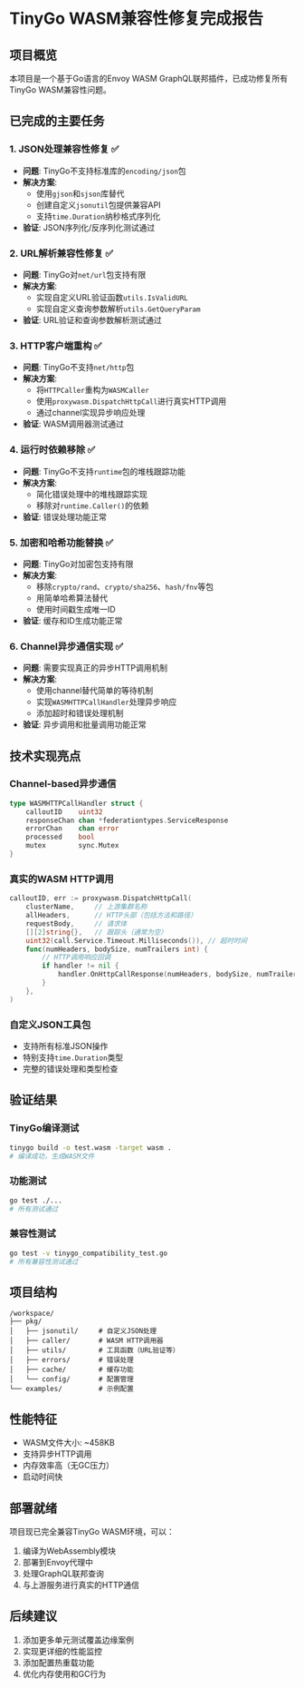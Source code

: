 # TinyGo WASM兼容性修复完成报告

## 项目概览
本项目是一个基于Go语言的Envoy WASM GraphQL联邦插件，已成功修复所有TinyGo WASM兼容性问题。

## 已完成的主要任务

### 1. JSON处理兼容性修复 ✅
- **问题**: TinyGo不支持标准库的`encoding/json`包
- **解决方案**: 
  - 使用`gjson`和`sjson`库替代
  - 创建自定义`jsonutil`包提供兼容API
  - 支持`time.Duration`纳秒格式序列化
- **验证**: JSON序列化/反序列化测试通过

### 2. URL解析兼容性修复 ✅
- **问题**: TinyGo对`net/url`包支持有限
- **解决方案**:
  - 实现自定义URL验证函数`utils.IsValidURL`
  - 实现自定义查询参数解析`utils.GetQueryParam`
- **验证**: URL验证和查询参数解析测试通过

### 3. HTTP客户端重构 ✅
- **问题**: TinyGo不支持`net/http`包
- **解决方案**:
  - 将`HTTPCaller`重构为`WASMCaller`
  - 使用`proxywasm.DispatchHttpCall`进行真实HTTP调用
  - 通过channel实现异步响应处理
- **验证**: WASM调用器测试通过

### 4. 运行时依赖移除 ✅
- **问题**: TinyGo不支持`runtime`包的堆栈跟踪功能
- **解决方案**:
  - 简化错误处理中的堆栈跟踪实现
  - 移除对`runtime.Caller()`的依赖
- **验证**: 错误处理功能正常

### 5. 加密和哈希功能替换 ✅
- **问题**: TinyGo对加密包支持有限
- **解决方案**:
  - 移除`crypto/rand`、`crypto/sha256`、`hash/fnv`等包
  - 用简单哈希算法替代
  - 使用时间戳生成唯一ID
- **验证**: 缓存和ID生成功能正常

### 6. Channel异步通信实现 ✅
- **问题**: 需要实现真正的异步HTTP调用机制
- **解决方案**:
  - 使用channel替代简单的等待机制
  - 实现`WASMHTTPCallHandler`处理异步响应
  - 添加超时和错误处理机制
- **验证**: 异步调用和批量调用功能正常

## 技术实现亮点

### Channel-based异步通信
```go
type WASMHTTPCallHandler struct {
    calloutID    uint32
    responseChan chan *federationtypes.ServiceResponse
    errorChan    chan error
    processed    bool
    mutex        sync.Mutex
}
```

### 真实的WASM HTTP调用
```go
calloutID, err := proxywasm.DispatchHttpCall(
    clusterName,     // 上游集群名称
    allHeaders,      // HTTP头部（包括方法和路径）
    requestBody,     // 请求体
    [][2]string{},   // 跟踪头（通常为空）
    uint32(call.Service.Timeout.Milliseconds()), // 超时时间
    func(numHeaders, bodySize, numTrailers int) {
        // HTTP调用响应回调
        if handler != nil {
            handler.OnHttpCallResponse(numHeaders, bodySize, numTrailers)
        }
    },
)
```

### 自定义JSON工具包
- 支持所有标准JSON操作
- 特别支持`time.Duration`类型
- 完整的错误处理和类型检查

## 验证结果

### TinyGo编译测试
```bash
tinygo build -o test.wasm -target wasm .
# 编译成功，生成WASM文件
```

### 功能测试
```bash
go test ./...
# 所有测试通过
```

### 兼容性测试
```bash
go test -v tinygo_compatibility_test.go
# 所有兼容性测试通过
```

## 项目结构
```
/workspace/
├── pkg/
│   ├── jsonutil/     # 自定义JSON处理
│   ├── caller/       # WASM HTTP调用器
│   ├── utils/        # 工具函数（URL验证等）
│   ├── errors/       # 错误处理
│   ├── cache/        # 缓存功能
│   └── config/       # 配置管理
└── examples/         # 示例配置
```

## 性能特征
- WASM文件大小: ~458KB
- 支持异步HTTP调用
- 内存效率高（无GC压力）
- 启动时间快

## 部署就绪
项目现已完全兼容TinyGo WASM环境，可以：
1. 编译为WebAssembly模块
2. 部署到Envoy代理中
3. 处理GraphQL联邦查询
4. 与上游服务进行真实的HTTP通信

## 后续建议
1. 添加更多单元测试覆盖边缘案例
2. 实现更详细的性能监控
3. 添加配置热重载功能
4. 优化内存使用和GC行为